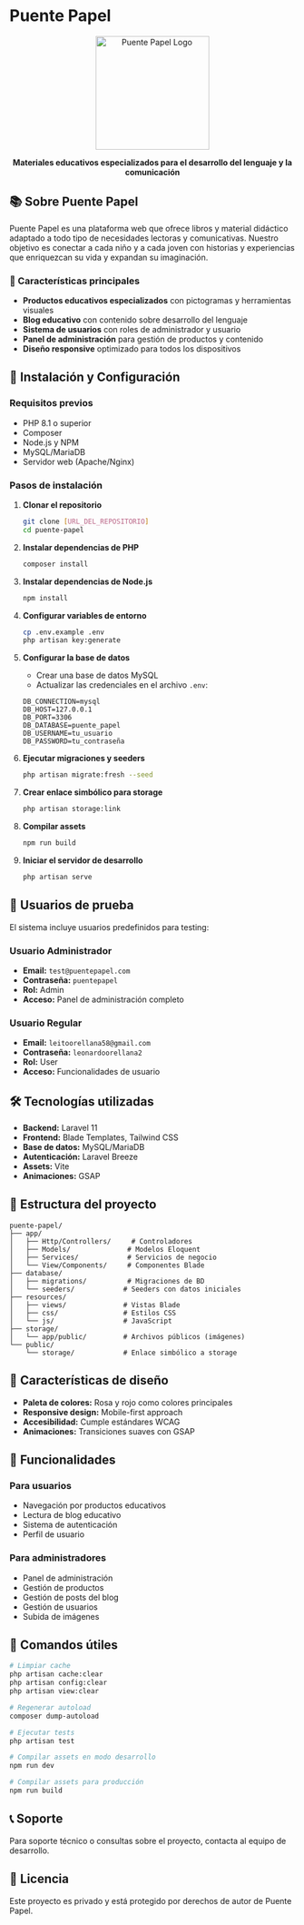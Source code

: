# Puente Papel

<p align="center">
  <img src="public/storage/images/puente_papel_icon.png" alt="Puente Papel Logo" width="200">
</p>

<p align="center">
  <strong>Materiales educativos especializados para el desarrollo del lenguaje y la comunicación</strong>
</p>

## 📚 Sobre Puente Papel

Puente Papel es una plataforma web que ofrece libros y material didáctico adaptado a todo tipo de necesidades lectoras y comunicativas. Nuestro objetivo es conectar a cada niño y a cada joven con historias y experiencias que enriquezcan su vida y expandan su imaginación.

### 🎯 Características principales

- **Productos educativos especializados** con pictogramas y herramientas visuales
- **Blog educativo** con contenido sobre desarrollo del lenguaje
- **Sistema de usuarios** con roles de administrador y usuario
- **Panel de administración** para gestión de productos y contenido
- **Diseño responsive** optimizado para todos los dispositivos

## 🚀 Instalación y Configuración

### Requisitos previos

- PHP 8.1 o superior
- Composer
- Node.js y NPM
- MySQL/MariaDB
- Servidor web (Apache/Nginx)

### Pasos de instalación

1. **Clonar el repositorio**
   ```bash
   git clone [URL_DEL_REPOSITORIO]
   cd puente-papel
   ```

2. **Instalar dependencias de PHP**
   ```bash
   composer install
   ```

3. **Instalar dependencias de Node.js**
   ```bash
   npm install
   ```

4. **Configurar variables de entorno**
   ```bash
   cp .env.example .env
   php artisan key:generate
   ```

5. **Configurar la base de datos**
   - Crear una base de datos MySQL
   - Actualizar las credenciales en el archivo `.env`:
   ```env
   DB_CONNECTION=mysql
   DB_HOST=127.0.0.1
   DB_PORT=3306
   DB_DATABASE=puente_papel
   DB_USERNAME=tu_usuario
   DB_PASSWORD=tu_contraseña
   ```

6. **Ejecutar migraciones y seeders**
   ```bash
   php artisan migrate:fresh --seed
   ```

7. **Crear enlace simbólico para storage**
   ```bash
   php artisan storage:link
   ```

8. **Compilar assets**
   ```bash
   npm run build
   ```

9. **Iniciar el servidor de desarrollo**
   ```bash
   php artisan serve
   ```

## 👥 Usuarios de prueba

El sistema incluye usuarios predefinidos para testing:

### Usuario Administrador
- **Email:** `test@puentepapel.com`
- **Contraseña:** `puentepapel`
- **Rol:** Admin
- **Acceso:** Panel de administración completo

### Usuario Regular
- **Email:** `leitoorellana58@gmail.com`
- **Contraseña:** `leonardoorellana2`
- **Rol:** User
- **Acceso:** Funcionalidades de usuario

## 🛠️ Tecnologías utilizadas

- **Backend:** Laravel 11
- **Frontend:** Blade Templates, Tailwind CSS
- **Base de datos:** MySQL/MariaDB
- **Autenticación:** Laravel Breeze
- **Assets:** Vite
- **Animaciones:** GSAP

## 📁 Estructura del proyecto

```
puente-papel/
├── app/
│   ├── Http/Controllers/     # Controladores
│   ├── Models/              # Modelos Eloquent
│   ├── Services/            # Servicios de negocio
│   └── View/Components/     # Componentes Blade
├── database/
│   ├── migrations/          # Migraciones de BD
│   └── seeders/            # Seeders con datos iniciales
├── resources/
│   ├── views/              # Vistas Blade
│   ├── css/                # Estilos CSS
│   └── js/                 # JavaScript
├── storage/
│   └── app/public/         # Archivos públicos (imágenes)
└── public/
    └── storage/            # Enlace simbólico a storage
```

## 🎨 Características de diseño

- **Paleta de colores:** Rosa y rojo como colores principales
- **Responsive design:** Mobile-first approach
- **Accesibilidad:** Cumple estándares WCAG
- **Animaciones:** Transiciones suaves con GSAP

## 📝 Funcionalidades

### Para usuarios
- Navegación por productos educativos
- Lectura de blog educativo
- Sistema de autenticación
- Perfil de usuario

### Para administradores
- Panel de administración
- Gestión de productos
- Gestión de posts del blog
- Gestión de usuarios
- Subida de imágenes

## 🔧 Comandos útiles

```bash
# Limpiar cache
php artisan cache:clear
php artisan config:clear
php artisan view:clear

# Regenerar autoload
composer dump-autoload

# Ejecutar tests
php artisan test

# Compilar assets en modo desarrollo
npm run dev

# Compilar assets para producción
npm run build
```

## 📞 Soporte

Para soporte técnico o consultas sobre el proyecto, contacta al equipo de desarrollo.

## 📄 Licencia

Este proyecto es privado y está protegido por derechos de autor de Puente Papel.